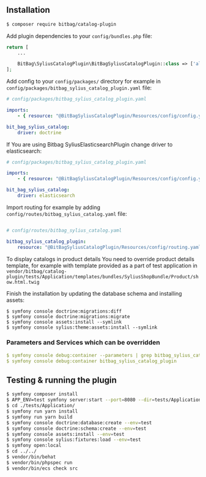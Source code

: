 ## Installation
```bash
$ composer require bitbag/catalog-plugin
```

Add plugin dependencies to your `config/bundles.php` file:
```php
return [
    ...

    BitBag\SyliusCatalogPlugin\BitBagSyliusCatalogPlugin::class => ['all' => true]
];
```


Add config to your `config/packages/` directory for example in `config/packages/bitbag_sylius_catalog_plugin.yaml` file:

```yaml
# config/packages/bitbag_sylius_catalog_plugin.yaml

imports:
    - { resource: "@BitBagSyliusCatalogPlugin/Resources/config/config.yaml" }

bit_bag_sylius_catalog:
    driver: doctrine

```

If You are using Bitbag SyliusElasticsearchPlugin change driver to elasticsearch:

```yaml
# config/packages/bitbag_sylius_catalog_plugin.yaml

imports:
    - { resource: "@BitBagSyliusCatalogPlugin/Resources/config/config.yaml" }

bit_bag_sylius_catalog:
    driver: elasticsearch

```

Import routing for example by adding `config/routes/bitbag_sylius_catalog.yaml` file:

```yaml

# config/routes/bitbag_sylius_catalog.yaml

bitbag_sylius_catalog_plugin:
    resource: "@BitBagSyliusCatalogPlugin/Resources/config/routing.yaml"
```

To display catalogs in product details You need to override product details template, for example with template provided as a part of test application in
`vendor/bitbag/catalog-plugin/tests/Application/templates/bundles/SyliusShopBundle/Product/show.html.twig`

Finish the installation by updating the database schema and installing assets:
```
$ symfony console doctrine:migrations:diff
$ symfony console doctrine:migrations:migrate
$ symfony console assets:install --symlink
$ symfony console sylius:theme:assets:install --symlink
```

### Parameters and Services which can be overridden
```yml
$ symfony console debug:container --parameters | grep bitbag_sylius_catalog_plugin
$ symfony console debug:container bitbag_sylius_catalog_plugin
```

## Testing & running the plugin
```bash
$ symfony composer install
$ APP_ENV=test symfony server:start --port=8080 --dir=tests/Application/public --daemon
$ cd ./tests/Application/
$ symfony run yarn install
$ symfony run yarn build
$ symfony console doctrine:database:create --env=test
$ symfony console doctrine:schema:create --env=test
$ symfony console assets:install --env=test
$ symfony console sylius:fixtures:load --env=test
$ symfony open:local
$ cd ../../
$ vendor/bin/behat
$ vendor/bin/phpspec run
$ vendor/bin/ecs check src
```
